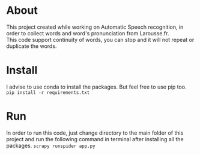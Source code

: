 # About
This project created while working on Automatic Speech recognition, in order to collect words and word's pronunciation from Larousse.fr. 
<br>
This code support continuity of words, you can stop and it will not repeat or duplicate the words.   

# Install
I advise to use conda to install the packages. But feel free to use pip too.
<code>pip install -r requirements.txt</code>

# Run
In order to run this code, just change directory to the main folder of this project and run the following command in terminal after installing all the packages.
<code>scrapy runspider app.py</code>